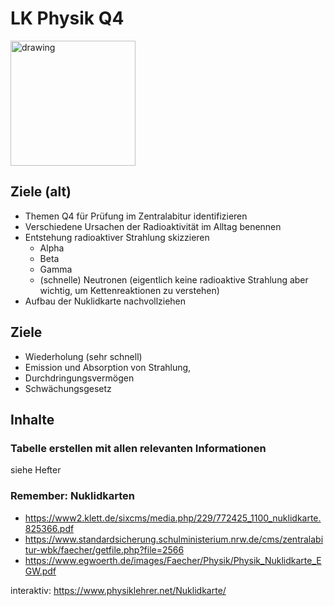 # LK Physik Q4

<img src="Art-Nouveau-LKPH.png" alt="drawing" style="width:200px;"/>

## Ziele (alt)

* Themen Q4 für Prüfung im Zentralabitur identifizieren
* Verschiedene Ursachen der Radioaktivität im Alltag benennen
* Entstehung radioaktiver Strahlung skizzieren
	* Alpha
	* Beta
	* Gamma
	* (schnelle) Neutronen (eigentlich keine radioaktive Strahlung aber wichtig, um Kettenreaktionen zu verstehen)
* Aufbau der Nuklidkarte nachvollziehen

## Ziele

* Wiederholung (sehr schnell)
* Emission und Absorption von Strahlung, 
* Durchdringungsvermögen
* Schwächungsgesetz 


## Inhalte

### Tabelle erstellen mit allen relevanten Informationen

siehe Hefter

### Remember: Nuklidkarten

* https://www2.klett.de/sixcms/media.php/229/772425_1100_nuklidkarte.825366.pdf
* https://www.standardsicherung.schulministerium.nrw.de/cms/zentralabitur-wbk/faecher/getfile.php?file=2566
* https://www.egwoerth.de/images/Faecher/Physik/Physik_Nuklidkarte_EGW.pdf

interaktiv: https://www.physiklehrer.net/Nuklidkarte/

